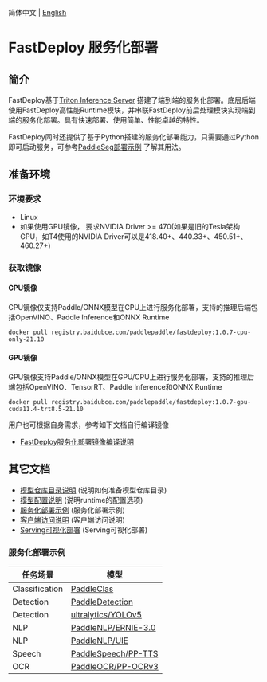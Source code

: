 简体中文 | [English](README.md)

# FastDeploy 服务化部署

## 简介

FastDeploy基于[Triton Inference Server](https://github.com/triton-inference-server/server)
搭建了端到端的服务化部署。底层后端使用FastDeploy高性能Runtime模块，并串联FastDeploy前后处理模块实现端到端的服务化部署。具有快速部署、使用简单、性能卓越的特性。

>
FastDeploy同时还提供了基于Python搭建的服务化部署能力，只需要通过Python即可启动服务，可参考[PaddleSeg部署示例](../examples/vision/segmentation/paddleseg/semantic_segmentation/serving/simple_serving/README_CN.md)
了解其用法。

## 准备环境

### 环境要求

- Linux
- 如果使用GPU镜像， 要求NVIDIA Driver >= 470(如果是旧的Tesla架构GPU，如T4使用的NVIDIA
  Driver可以是418.40+、440.33+、450.51+、460.27+)

### 获取镜像

#### CPU镜像

CPU镜像仅支持Paddle/ONNX模型在CPU上进行服务化部署，支持的推理后端包括OpenVINO、Paddle Inference和ONNX Runtime

``` shell
docker pull registry.baidubce.com/paddlepaddle/fastdeploy:1.0.7-cpu-only-21.10
```

#### GPU镜像

GPU镜像支持Paddle/ONNX模型在GPU/CPU上进行服务化部署，支持的推理后端包括OpenVINO、TensorRT、Paddle Inference和ONNX Runtime

```
docker pull registry.baidubce.com/paddlepaddle/fastdeploy:1.0.7-gpu-cuda11.4-trt8.5-21.10
```

用户也可根据自身需求，参考如下文档自行编译镜像

- [FastDeploy服务化部署镜像编译说明](docs/zh_CN/compile.md)

## 其它文档

- [模型仓库目录说明](docs/zh_CN/model_repository.md) (说明如何准备模型仓库目录)
- [模型配置说明](docs/zh_CN/model_configuration.md)  (说明runtime的配置选项)
- [服务化部署示例](docs/zh_CN/demo.md) (服务化部署示例)
- [客户端访问说明](docs/zh_CN/client.md) (客户端访问说明)
- [Serving可视化部署](docs/zh_CN/vdl_management.md) (Serving可视化部署)

### 服务化部署示例

| 任务场景           | 模型                                                                                        |
|----------------|-------------------------------------------------------------------------------------------|
| Classification | [PaddleClas](../examples/vision/classification/paddleclas/serving/README.md)              |
| Detection      | [PaddleDetection](../examples/vision/detection/paddledetection/serving/README.md)         |
| Detection      | [ultralytics/YOLOv5](../examples/vision/detection/yolov5/serving/README.md)               |
| NLP            | 	[PaddleNLP/ERNIE-3.0](../examples/text/ernie-3.0/serving/README.md)                      |
| NLP            | 	[PaddleNLP/UIE](../examples/text/uie/serving/README.md)                                  |
| Speech         | 	[PaddleSpeech/PP-TTS](../examples/audio/pp-tts/serving/README.md)                        |
| OCR            | 	[PaddleOCR/PP-OCRv3](../examples/vision/ocr/PP-OCR/serving/fastdeploy_serving/README.md) |
